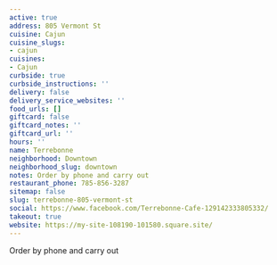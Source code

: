 ```yaml
---
active: true
address: 805 Vermont St
cuisine: Cajun
cuisine_slugs:
- cajun
cuisines:
- Cajun
curbside: true
curbside_instructions: ''
delivery: false
delivery_service_websites: ''
food_urls: []
giftcard: false
giftcard_notes: ''
giftcard_url: ''
hours: ''
name: Terrebonne
neighborhood: Downtown
neighborhood_slug: downtown
notes: Order by phone and carry out
restaurant_phone: 785-856-3287
sitemap: false
slug: terrebonne-805-vermont-st
social: https://www.facebook.com/Terrebonne-Cafe-129142333805332/
takeout: true
website: https://my-site-108190-101580.square.site/
---
```


Order by phone and carry out